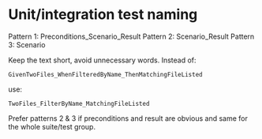 # Unit/integration test naming

Pattern 1: Preconditions_Scenario_Result
Pattern 2: Scenario_Result
Pattern 3: Scenario

Keep the text short, avoid unnecessary words. Instead of:

`GivenTwoFiles_WhenFilteredByName_ThenMatchingFileListed`

use:

`TwoFiles_FilterByName_MatchingFileListed`

Prefer patterns 2 & 3 if preconditions and result are obvious and same for the whole suite/test group.
